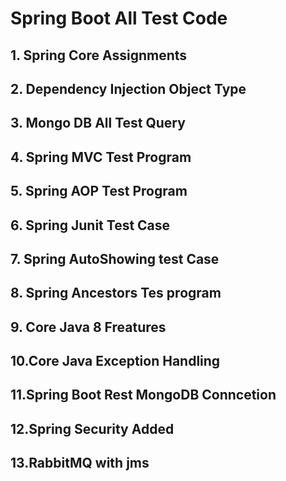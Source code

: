 # Spring Boot All Test Code

## 1. Spring Core Assignments
## 2. Dependency Injection Object Type
## 3. Mongo DB All Test Query
## 4. Spring MVC Test Program
## 5. Spring AOP Test Program
## 6. Spring Junit Test Case
## 7. Spring AutoShowing test Case
## 8. Spring Ancestors Tes program
## 9. Core Java 8 Freatures 
## 10.Core Java Exception Handling 
## 11.Spring Boot Rest MongoDB Conncetion
## 12.Spring Security Added
## 13.RabbitMQ with jms 
